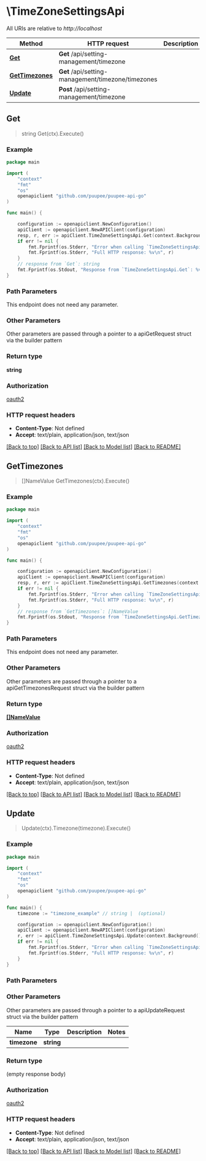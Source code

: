# \TimeZoneSettingsApi

All URIs are relative to *http://localhost*

Method | HTTP request | Description
------------- | ------------- | -------------
[**Get**](TimeZoneSettingsApi.md#Get) | **Get** /api/setting-management/timezone | 
[**GetTimezones**](TimeZoneSettingsApi.md#GetTimezones) | **Get** /api/setting-management/timezone/timezones | 
[**Update**](TimeZoneSettingsApi.md#Update) | **Post** /api/setting-management/timezone | 



## Get

> string Get(ctx).Execute()



### Example

```go
package main

import (
    "context"
    "fmt"
    "os"
    openapiclient "github.com/puupee/puupee-api-go"
)

func main() {

    configuration := openapiclient.NewConfiguration()
    apiClient := openapiclient.NewAPIClient(configuration)
    resp, r, err := apiClient.TimeZoneSettingsApi.Get(context.Background()).Execute()
    if err != nil {
        fmt.Fprintf(os.Stderr, "Error when calling `TimeZoneSettingsApi.Get``: %v\n", err)
        fmt.Fprintf(os.Stderr, "Full HTTP response: %v\n", r)
    }
    // response from `Get`: string
    fmt.Fprintf(os.Stdout, "Response from `TimeZoneSettingsApi.Get`: %v\n", resp)
}
```

### Path Parameters

This endpoint does not need any parameter.

### Other Parameters

Other parameters are passed through a pointer to a apiGetRequest struct via the builder pattern


### Return type

**string**

### Authorization

[oauth2](../README.md#oauth2)

### HTTP request headers

- **Content-Type**: Not defined
- **Accept**: text/plain, application/json, text/json

[[Back to top]](#) [[Back to API list]](../README.md#documentation-for-api-endpoints)
[[Back to Model list]](../README.md#documentation-for-models)
[[Back to README]](../README.md)


## GetTimezones

> []NameValue GetTimezones(ctx).Execute()



### Example

```go
package main

import (
    "context"
    "fmt"
    "os"
    openapiclient "github.com/puupee/puupee-api-go"
)

func main() {

    configuration := openapiclient.NewConfiguration()
    apiClient := openapiclient.NewAPIClient(configuration)
    resp, r, err := apiClient.TimeZoneSettingsApi.GetTimezones(context.Background()).Execute()
    if err != nil {
        fmt.Fprintf(os.Stderr, "Error when calling `TimeZoneSettingsApi.GetTimezones``: %v\n", err)
        fmt.Fprintf(os.Stderr, "Full HTTP response: %v\n", r)
    }
    // response from `GetTimezones`: []NameValue
    fmt.Fprintf(os.Stdout, "Response from `TimeZoneSettingsApi.GetTimezones`: %v\n", resp)
}
```

### Path Parameters

This endpoint does not need any parameter.

### Other Parameters

Other parameters are passed through a pointer to a apiGetTimezonesRequest struct via the builder pattern


### Return type

[**[]NameValue**](NameValue.md)

### Authorization

[oauth2](../README.md#oauth2)

### HTTP request headers

- **Content-Type**: Not defined
- **Accept**: text/plain, application/json, text/json

[[Back to top]](#) [[Back to API list]](../README.md#documentation-for-api-endpoints)
[[Back to Model list]](../README.md#documentation-for-models)
[[Back to README]](../README.md)


## Update

> Update(ctx).Timezone(timezone).Execute()



### Example

```go
package main

import (
    "context"
    "fmt"
    "os"
    openapiclient "github.com/puupee/puupee-api-go"
)

func main() {
    timezone := "timezone_example" // string |  (optional)

    configuration := openapiclient.NewConfiguration()
    apiClient := openapiclient.NewAPIClient(configuration)
    r, err := apiClient.TimeZoneSettingsApi.Update(context.Background()).Timezone(timezone).Execute()
    if err != nil {
        fmt.Fprintf(os.Stderr, "Error when calling `TimeZoneSettingsApi.Update``: %v\n", err)
        fmt.Fprintf(os.Stderr, "Full HTTP response: %v\n", r)
    }
}
```

### Path Parameters



### Other Parameters

Other parameters are passed through a pointer to a apiUpdateRequest struct via the builder pattern


Name | Type | Description  | Notes
------------- | ------------- | ------------- | -------------
 **timezone** | **string** |  | 

### Return type

 (empty response body)

### Authorization

[oauth2](../README.md#oauth2)

### HTTP request headers

- **Content-Type**: Not defined
- **Accept**: text/plain, application/json, text/json

[[Back to top]](#) [[Back to API list]](../README.md#documentation-for-api-endpoints)
[[Back to Model list]](../README.md#documentation-for-models)
[[Back to README]](../README.md)


